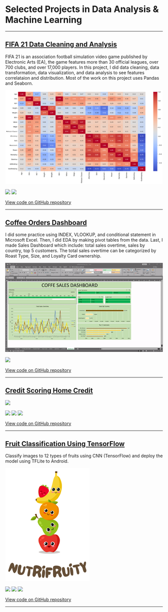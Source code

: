 # Selected Projects in Data Analysis & Machine Learning

---

## [FIFA 21 Data Cleaning and Analysis](https://github.com/akbaradie/fifa21-cleaning-EDA)
FIFA 21 is an association football simulation video game published by Electronic Arts (EA), the game features more than 30 official leagues, over 700 clubs, and over 17,000 players. In this project, I did data cleaning, data transformation, data visualization, and data analysis to see features correlataion and distribution. Most of the work on this project uses Pandas and Seaborn.

<img src="images/Fifa21_corr.png?raw=true"/>

[![](https://img.shields.io/badge/Python-white?logo=Python)](#) [![](https://img.shields.io/badge/Jupyter-white?logo=Jupyter)](#)

[View code on GitHub repository](https://github.com/akbaradie/fifa21-cleaning-EDA)

---

## [Coffee Orders Dashboard](https://github.com/akbaradie/cofee-dashboard)
I did some practice using INDEX, VLOOKUP, and conditional statement in Microsoft Excel. Then, I did EDA by making pivot tables from the data. Last, I made Sales Dashboard which include: total sales overtime, sales by country, top 5 customers. The total sales overtime can be categorized by Roast Type, Size, and Loyalty Card ownership.

<img src="images/coffee-demo.gif?raw=true"/>

[![](https://img.shields.io/badge/Microsoft_Excel-217346?logo=microsoft-excel)](#)

[View code on GitHub repository](https://github.com/akbaradie/cofee-dashboard)

---

## [Credit Scoring Home Credit](https://github.com/akbaradie/home-credit-scoring)

<img src="https://logowik.com/content/uploads/images/home-credit706.logowik.com.webp"/>

[![](https://img.shields.io/badge/Python-white?logo=Python)](#) [![](https://img.shields.io/badge/Jupyter-white?logo=Jupyter)](#) [![](https://img.shields.io/badge/TensorFlow-white?logo=tensorflow)](#)

[View code on GitHub repository](https://github.com/akbaradie/home-credit-scoring)

---

## [Fruit Classification Using TensorFlow](https://github.com/C23-PS045/NutriFruity)
Classify images to 12 types of fruits using CNN (TensorFlow) and deploy the model using TFLite to Android.

<img src="images/NutriFruity-logo.png?raw=true"/>

[![](https://img.shields.io/badge/Python-white?logo=Python)](#) [![](https://img.shields.io/badge/Jupyter-white?logo=Jupyter)](#) [![](https://img.shields.io/badge/TensorFlow-white?logo=tensorflow)](#)

[View code on GitHub repository](https://github.com/C23-PS045/NutriFruity)

---
